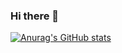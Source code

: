 ### Hi there 👋

[![Anurag's GitHub stats](https://github-readme-stats.vercel.app/api?username=ChaiMayor)](https://github.com/anuraghazra/github-readme-stats)

<!--START SECTION:waka-->
<!--END_SECTION:waka-->

<!--
**ChaiMayor/ChaiMayor** is a ✨ _special_ ✨ repository because its `README.md` (this file) appears on your GitHub profile.

Here are some ideas to get you started:

- 🔭 I’m currently working on ...
- 🌱 I’m currently learning ...
- 👯 I’m looking to collaborate on ...
- 🤔 I’m looking for help with ...
- 💬 Ask me about ...
- 📫 How to reach me: ...
- 😄 Pronouns: ...
- ⚡ Fun fact: ...
-->
